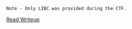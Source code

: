 `Note - Only LIBC was provided during the CTF.`

[Read Writeup](https://hackmd.io/@Hellsender/blindsight)
